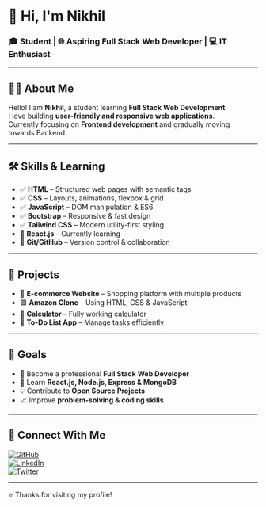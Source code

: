 # 👋 Hi, I'm Nikhil

### 🎓 Student | 🌐 Aspiring Full Stack Web Developer | 💻 IT Enthusiast

---

## 🙋‍♂️ About Me
Hello! I am **Nikhil**, a student learning **Full Stack Web Development**.  
I love building **user-friendly and responsive web applications**.  
Currently focusing on **Frontend development** and gradually moving towards Backend.

---

## 🛠️ Skills & Learning

- ✅ **HTML** – Structured web pages with semantic tags
- ✅ **CSS** – Layouts, animations, flexbox & grid
- ✅ **JavaScript** – DOM manipulation & ES6
- ✅ **Bootstrap** – Responsive & fast design
- ✅ **Tailwind CSS** – Modern utility-first styling
- 🔄 **React.js** – Currently learning
- 🔄 **Git/GitHub** – Version control & collaboration

---

## 📂 Projects

- 🛒 **E-commerce Website** – Shopping platform with multiple products
- 🟪 **Amazon Clone** – Using HTML, CSS & JavaScript
- 🧮 **Calculator** – Fully working calculator
- 📝 **To-Do List App** – Manage tasks efficiently

---

## 🎯 Goals

- 🚀 Become a professional **Full Stack Web Developer**
- 🌱 Learn **React.js, Node.js, Express & MongoDB**
- 💡 Contribute to **Open Source Projects**
- 📈 Improve **problem-solving & coding skills**

---

## 🤝 Connect With Me

[![GitHub](https://img.shields.io/badge/GitHub-000?style=for-the-badge&logo=github&logoColor=white)](https://github.com/YourUserName)  
[![LinkedIn](https://img.shields.io/badge/LinkedIn-0077B5?style=for-the-badge&logo=linkedin&logoColor=white)](https://linkedin.com/in/YourProfile)  
[![Twitter](https://img.shields.io/badge/Twitter-1DA1F2?style=for-the-badge&logo=twitter&logoColor=white)](https://twitter.com/YourProfile)

---

⭐ Thanks for visiting my profile!
